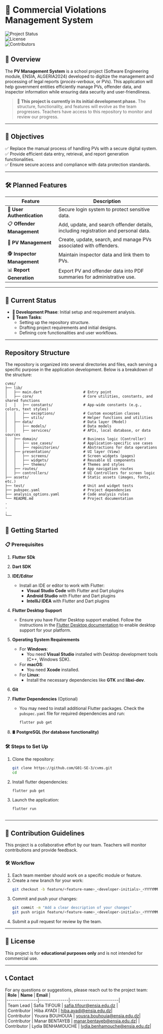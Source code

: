 # 📝 **Commercial Violations Management System**  

![Project Status](https://img.shields.io/badge/Status-In%20Development-yellow)  
![License](https://img.shields.io/badge/License-Educational-blue)  
![Contributors](https://img.shields.io/badge/Contributors-5-brightgreen)  

## 📖 Overview  
The **PV Management System** is a school project (Software Engineering module, ENSIA, ALGERIA2024) developed to digitize the management and processing of legal reports (*procès-verbaux*, or PVs). This application will help government entities efficiently manage PVs, offender data, and inspector information while ensuring data security and user-friendliness.  

> 🚧 **This project is currently in its initial development phase.** The structure, functionality, and features will evolve as the team progresses. Teachers have access to this repository to monitor and review our progress.

---

## 🎯 Objectives  
✅ Replace the manual process of handling PVs with a secure digital system.  
✅ Provide efficient data entry, retrieval, and report generation functionalities.  
✅ Ensure secure access and compliance with data protection standards.  

---

## 🛠️ Planned Features  

| **Feature**                | **Description**                                                                      |  
|----------------------------|--------------------------------------------------------------------------------------|  
| 🔐 **User Authentication**  | Secure login system to protect sensitive data.                                       |  
| 📋 **Offender Management**  | Add, update, and search offender details, including registration and personal data.  |  
| 📄 **PV Management**        | Create, update, search, and manage PVs associated with offenders.                   |  
| 🕵️ **Inspector Management** | Maintain inspector data and link them to PVs.                                       |  
| 📊 **Report Generation**    | Export PV and offender data into PDF summaries for administrative use.              |  

---

## 🧩 Current Status  
- **📅 Development Phase**: Initial setup and requirement analysis.  
- **📝 Team Tasks**:  
  - Setting up the repository structure.  
  - Drafting project requirements and initial designs.  
  - Defining core functionalities and user workflows.  


---

## Repository Structure

The repository is organized into several directories and files, each serving a specific purpose in the application development. Below is a breakdown of the structure:

```
cvms/
├── lib/
│   ├── main.dart                   # Entry point
│   ├── core/                       # Core utilities, constants, and shared functions
│   │   ├── constants/              # App-wide constants (e.g., colors, text styles)
│   │   ├── exceptions/             # Custom exception classes
│   │   ├── utils/                  # Helper functions and utilities
│   ├── data/                       # Data layer (Model)
│   │   ├── models/                 # Data models
│   │   ├── services/               # APIs, local database, or data sources
│   ├── domain/                     # Business logic (Controller)
│   │   ├── use_cases/              # Application-specific use cases
│   │   ├── repositories/           # Abstractions for data operations
│   ├── presentation/               # UI layer (View)
│   │   ├── screens/                # Screen widgets (pages)
│   │   ├── widgets/                # Reusable UI components
│   │   ├── themes/                 # Themes and styles
│   ├── routes/                     # App navigation routes
│   ├── controllers/                # UI Controllers for screen logic
├── assets/                         # Static assets (images, fonts, etc.)
├── test/                           # Unit and widget tests
├── pubspec.yaml                    # Project dependencies
├── analysis_options.yaml           # Code analysis rules
└── README.md                       # Project documentation
.
.
.
└──

```




## 🚀 Getting Started  

### 📋 Prerequisites  
1. **Flutter SDk**
2. **Dart SDK**
3. **IDE/Editor**
   - Install an IDE or editor to work with Flutter:
     - **Visual Studio Code** with Flutter and Dart plugins
     - **Android Studio** with Flutter and Dart plugins
     - **IntelliJ IDEA** with Flutter and Dart plugins

4. **Flutter Desktop Support**
   - Ensure you have Flutter Desktop support enabled. Follow the instructions in the [Flutter Desktop documentation](https://flutter.dev/desktop) to enable desktop support for your platform.

5. **Operating System Requirements**
   - For **Windows**:
     - You need **Visual Studio** installed with Desktop development tools (C++, Windows SDK).
   - For **macOS**:
     - You need **Xcode** installed.
   - For **Linux**:
     - Install the necessary dependencies like **GTK** and **libxi-dev**.

6. **Git**
7. **Flutter Dependencies** (Optional)
   - You may need to install additional Flutter packages. Check the `pubspec.yaml` file for required dependencies and run:
     ```bash
     flutter pub get
     ```
8. 🛢️ **PostgreSQL (for database functionality)**

### 🛠️ Steps to Set Up  
1. Clone the repository:  
   ```bash  
   git clone https://github.com/G01-SE-3/cvms.git
   cd   
   ```  

2. Install flutter dependencies:  
   ```bash  
   flutter pub get 
   ```  


4. Launch the application:  
   ```bash 
   flutter run
    
   ```  

---

## 🤝 Contribution Guidelines  

This project is a collaborative effort by our team. Teachers will monitor contributions and provide feedback.  

### 🛠️ Workflow  
1. Each team member should work on a specific module or feature.  
2. Create a new branch for your work:  
   ```bash  
   git checkout -b feature/<feature-name>_<developer-initials>_<YYYYMMDD>  
   ```  
3. Commit and push your changes:  
   ```bash  
   git commit -m "Add a clear description of your changes"  
   git push origin feature/<feature-name>_<developer-initials>_<YYYYMMDD>   
   ```  
4. Submit a pull request for review by the team.  

---

## 📜 License  
This project is for **educational purposes only** and is not intended for commercial use.  

---

## 📞 Contact  

For any questions or suggestions, please reach out to the project team:  
| **Role**       | **Name**       | **Email**               |  
|----------------|---------------|-------------------------|  
| Team Lead      | Safia TIFOUR     | safia.tifour@ensia.edu.dz  |  
| Contributor    | Hiba AYADI | hiba.ayadi@ensia.edu.dz|  
| Contributor    | Yousra BOUHOUIA | yousra.bouhouia@ensia.edu.dz|  
| Contributor    | Manar BENTAYEB | manar.bentayeb@ensia.edu.dz| 
| Contributor    | Lydia BENHAMOUCHE | lydia.benhamouche@ensia.edu.dz| 
